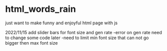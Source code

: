 # html_words_rain

just want to make funny and enjoyful html page with js


2022/11/15 
add slider bars for font size and gen rate
-error on gen rate need to change some code later
-need to limit min font size that can not go bigger then max font size
